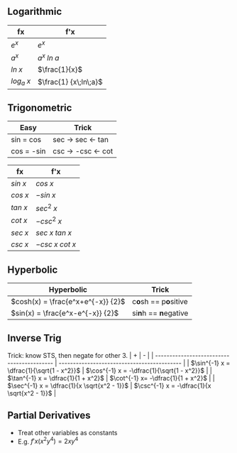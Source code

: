 ## Logarithmic

| fx         | f'x                   |
| ---------- | --------------------- |
| $e^x$      | $e^x$                 |
| $a^x$      | $a^x\;ln\;a$          |
| $ln\;x$    | $\frac{1}{x}$         |
| $log_a\;x$ | $\frac{1} {x\;ln\;a}$ |

## Trigonometric
| Easy       | Trick              |
| ---------- | ------------------ |
| sin = cos  | sec -> sec <- tan  |
| cos = -sin | csc -> -csc <- cot |

| fx       | f'x               |
| -------- | ----------------- |
| $sin\;x$ | $cos\;x$          |
| $cos\;x$ | $-sin\;x$         |
| $tan\;x$ | $sec^2\;x$        |
| $cot\;x$ | $-csc^2\;x$       |
| $sec\;x$ | $sec\;x\;tan\;x$  |
| $csc\;x$ | $-csc\;x\;cot\;x$ |

## Hyperbolic
| Hyperbolic                        | Trick                    |
| --------------------------------- | ------------------------ |
| $cosh(x) = \frac{e^x+e^{-x}} {2}$ | c**o**sh == p**o**sitive |
| $sin(x) = \frac{e^x-e^{-x}} {2}$  | si**n**h == **n**egative |

## Inverse Trig
Trick: know STS, then negate for other 3.
| +                                          | -                                           |
| ------------------------------------------ | ------------------------------------------- |
| $\sin^{-1} x = \dfrac{1}{\sqrt{1 - x^2}}$  | $\cos^{-1} x = -\dfrac{1}{\sqrt{1 - x^2}}$  |
| $\tan^{-1} x = \dfrac{1}{1 + x^2}$         | $\cot^{-1} x= -\dfrac{1}{1 + x^2}$           |
| $\sec^{-1} x = \dfrac{1}{x \sqrt{x^2 - 1}}$ | $\csc^{-1} x = -\dfrac{1}{x \sqrt{x^2 - 1}}$ |

## Partial Derivatives
* Treat other variables as constants
* E.g. $f'x(x^2y^4) = 2xy^4$
